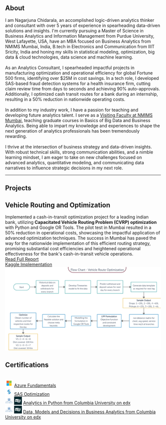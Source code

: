 ## About

I am Nagarjuna Chidarala, an accomplished logic-driven analytics thinker and consultant with over 5 years of experience in spearheading data-driven solutions and insights. I'm currently pursuing a Master of Science in Business Analytics and Information Management from Purdue University, West Lafayette, USA, have an MBA focused on Business Analytics from NMIMS Mumbai, India, B.tech in Electronics and Communication from IIIT Sricity, India and honing my skills in statistical modeling, optimization, big data & cloud technologies, data science and machine learning.
<br><br>
As an Analytics Consultant, I spearheaded impactful projects in manufacturing optimization and operational efficiency for global Fortune 500 firms, identifying over $25M in cost savings. In a tech role, I developed SAS-based fraud detection systems for a health insurance firm, cutting claim review time from days to seconds and achieving 90% auto-approvals. Additionally, I optimized cash transit routes for a bank during an internship, resulting in a 50% reduction in nationwide operating costs.
<br><br>
In addition to my industry work, I have a passion for teaching and developing future analytics talent. I serve as a [Visiting Faculty at NMIMS Mumbai](https://online.nmims.edu/faculty/prof-nagarjuna-chidarala/), teaching graduate courses in Basics of Big Data and Business Analytics. Being able to impart my knowledge and experiences to shape the next generation of analytics professionals has been tremendously rewarding.
<br><br>
I thrive at the intersection of business strategy and data-driven insights. With robust technical skills, strong communication abilities, and a nimble learning mindset, I am eager to take on new challenges focused on advanced analytics, quantitative modeling, and communicating data narratives to influence strategic decisions in my next role.
<!--I am proud to have two awards instituted in my name: the "Rachit Shrachi Jain Full Attendance Award" for not taking a single leave in 13 years of school, and the "[Rachit Jain Award for All-Round Excellence](https://www.hindustantimes.com/ht-school/delhi-school-events-new-era-public-holds-honours-ceremony/story-vjgvxNebhtel5KqC04KgBK.html)" for demonstrating immense dedication and perseverance with utmost humility. 
<br><br>
I believe in the importance of continuous learning and pushing the boundaries of knowledge for personal and professional growth. I envision myself to be a leader bringing tangible positive impact through my work in a future where data will rule and analytics will be mainstream.-->

---

## Projects

## Vehicle Routing and Optimization

<!--[Making Graphs Accessible - Creating Tabular Data from Graph Images](https://rachit-0032.github.io/hands-on-DL)
<br>-->
Implemented a cash-in-transit optimization project for a leading indian bank, utilizing **Capacitated Vehicle Routing Problem (CVRP) optimization** with Python and Google OR Tools. The pilot test in Mumbai resulted in a 50% reduction in operational costs, showcasing the impactful application of advanced optimization techniques. The success in Mumbai has paved the way for the nationwide implementation of this efficient routing strategy, promising substantial cost efficiencies and heightened operational effectiveness for the bank's cash-in-transit vehicle operations.
<br>
[Read Full Report](https://medium.com/@nag96.chidara/capacitated-vehicle-routing-problem-cvrp-optimization-using-google-or-tools-and-python-7848fb5ffd16)
<br>
[Kaggle Implementation](https://www.kaggle.com/code/arjunanc/vehicle-routing-problem-cvrp-using-google-or-tools)
<br>
<img src="images/cvrp_image.png?raw=true"/> 
## Certifications
<br>
<img src="images/ms_logo.jpeg?raw=true" width="5%" height="5%"/>
<a href="https://drive.google.com/file/d/1cycf5RhCls-IbXn5HskZud_mQnP50A2i/view">Azure Fundamentals</a> 
<br>
<img src="images/sas_logo.jpeg?raw=true" width="5%" height="5%"/>
<a href="https://drive.google.com/file/d/1gg2_CMYuDJIVWSmrM8-tj1D1gEMSYfdw/view">SAS Optimization</a> 
<br>
<img src="images/col_logo.jpeg?raw=true" width="5%" height="5%"/> <img src="images/edx_logo.jpeg?raw=true" width="5%" height="5%"/>
<a href="https://courses.edx.org/certificates/effea36c9c98452ab06014f31f212866">Analytics in Python from Columbia University on edx</a> 
<br>
<img src="images/col_logo.jpeg?raw=true" width="5%" height="5%"/> <img src="images/edx_logo.jpeg?raw=true" width="5%" height="5%"/>
<a href="https://courses.edx.org/certificates/98a51eb9216149ed98d482876702ec6e">Data, Models and Decisions in Business Analytics from Columbia University on edx</a> 
    
<!-- 
<!--
**Automated Categorization of Scanned Documents in a PDF docket**
<br>
Even in today's increasingly digitised world, many organisations still rely on manual verification of documents. While a manual check could be necessary for a authorisation stand-point, the process can be immensely assisted by using technology to categorize the documents in their particular categories as an initial, highly accurate, run which could be verified by a human. We (team of 2), as part of MIT MBAN Capstone Project, are using **multi-modal** text and vision based approach towards buidling a generalized capability that could support this work for **Wolters Kluwer**. 
<br>
I am currently working on this project...
<br> -->

<!--
## Optimisation

[Optimizing Inter-Hospital Patient Transfer (IHT) Routing](https://rachit-0032.github.io/Patient-Transfer-Optimization)
<br>
Inter-hospital patient transfers (IHTs) comprise about 3.5% of all hospital inpatient admissions across the globe. This project takes the perspective of a fictitious inter-hospital patient transfer company based in Boston, Massachusetts. The aim is to build a cost-effective ambulance routing system incorporating real-world constraints using **mixed-integer optimization methods**. A 46% reduction in fuel cost was achieved over a real-world baseline.
<br>
[Read Full Report](https://github.com/rachit-0032/Patient-Transfer-Optimization/blob/main/Reports/Submission/Optimization_Final_Report.pdf)
<br><br>
<img src="https://github.com/rachit-0032/Patient-Transfer-Optimization/blob/main/Reports/Submission/15093_Poster_Image.png?raw=true"/>

---

## Natural Language Processing (NLP)

[Named-Entity Recognition for the Astrophysics Literature](https://rachit-0032.github.io/WIESP-NER)
<br>
The number of scientific papers published per year has exploded in recent years. Indexing the article’s full-text in search engines helps discover and retrieve vital scientific information to continue building on the shoulders of giants, informing policy, and making evidence-based decisions. This project aims at using **Named Entity Recognition** (NER) to extract key information from scientific papers which can help search engines to better select and filter articles.
<br>
[Read Full Report](https://github.com/rachit-0032/WIESP-NER/blob/main/Project%20NER%20PPT.pdf)
<br><br>
<img src="https://github.com/rachit-0032/WIESP-NER/blob/main/Project%20NER%20-%20Rachit%20%26%20Anshul%20-%20Poster.png?raw=true"/>

---

## Prescriptive Analytics

[Deriving Treatment Policies for Prostate Cancer Patients using Optimal Policy Trees](https://github.com/rachit-0032/Optimal-Treatment-Assignment/blob/main/reports/Submission/15095_Rachit_Moritz_Project_Report.pdf)
<br>
Prostate cancer is the cause of numerous deaths every year around the world. For this, and any other disease, there is always a need of improving drug prescription policies. This work aims to explore optimal, personalized prescriptions using **optimal policy trees** (OPT) for prostate cancer patients based on their individual characteristics.
<br>
[Read Full Report](https://github.com/rachit-0032/Optimal-Treatment-Assignment/blob/main/reports/Submission/15095_Rachit_Moritz_Project_Report.pdf)
<br><br>
<img src="https://github.com/rachit-0032/Optimal-Treatment-Assignment/blob/main/results/images/OPT_All_DM.png?raw=true"/>

---

## Reinforcement Learning (RL)

[Cooperative Multi Agent Reinforcement Learning for UAVs](https://rachit-0032.github.io/deeprl)
<br>
Autonomous vehicles are the future (and now even the present). Reinforcement learning is the backbone of such sytems where agents learn from their surrounding environments and make optimal decisions based on the rewards achieved. In multiple scenarios, multiple agents need to cooperative with proper communication, like for military drones. However, an enemy could potentially track these communication signals. This work judges the learnability of multiple agents in a more practical, **noise-enabled decentralised environment** with experiements involving differential privacy as well.
<br>
[Read Full Report](https://github.com/rachit-0032/deeprl/blob/main/BTP_Final_Report_Rachit.pdf)
<br><br>
<img src="https://github.com/rachit-0032/deeprl/blob/main/RL_Results.png?raw=true"/>


---

## Recommendation System

[Book Recommendation System](https://rachit-0032.github.io/Book-Recommendation-System)
<br>
With CoVID-19, the trend for book-reading went up too. The aim of this project was to try our (team of 4) hands on understanding how **recommendations** work and build a system for book recommendations.
<br>
[Read Full Report](https://github.com/rachit-0032/Book-Recommendation-System/blob/main/Reports/Submission/15072_Team_Decomposers_Project_Report.pdf)
<br><br>
<img src="https://github.com/rachit-0032/Book-Recommendation-System/blob/main/Reports/Recommendation_Results.png?raw=true"/>


---

## Product Management

[Google PM Hackathon - AI-powered ESG shopping assistant](https://www.youtube.com/watch?v=44KV3NpMTzs)
<br>
Sustainability is an important topic in today's world. Is there a way online retailers could drive change in the consumer behaviour to encourage users towards sustainable shopping. We (team of 5) designed an ESG-driven shopping assistant for **sustainable product adoption** via online retailers.
<br>
[View Demo](https://www.youtube.com/watch?v=44KV3NpMTzs)
<br><br>
<img src="https://github.com/rachit-0032/come-on-e/blob/main/Come-on-E.png?raw=true"/>

---

## Prototype Modelling

[Glove for Reducing Hand Tremors](https://rachit-0032.github.io/iStopTremors)
<br>
Millions of people around the globe are affected by Parkinsons, a disease which doesn't have any cure till now. The tremors in hands are too strong for the person to do their daily chores effectively. This project aimed to assist the affected by delivering stability to their hands, developed with the purpose of refreshing their potential and boosting their innate confidence!” iStopTremors won the **Design & Innovation Summer Award** with a research grant.
<br>
[Read Pitch](https://github.com/rachit-0032/iStopTremors/blob/main/iStopTremors%20Long%20Pitch.pdf)
<br><br>
<img src="https://github.com/rachit-0032/iStopTremors/blob/main/DISA%202019%20-%20Hand%20Glove%20Prototype.png?raw=true"/>
-->

